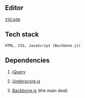 ## Editor
<span></span>
    <pre>
        <a href="https://code.visualstudio.com" target="_blank">VSCode</a>
    </pre>

## Tech stack
    HTML, CSS, JavaScript (Backbone.js)

## Dependencies
  1. [jQuery](https://jquery.com)

  2. [Underscore.js](https://underscorejs)

  3. [Backbone.js](https://backbonejs.org) (the main deal)
